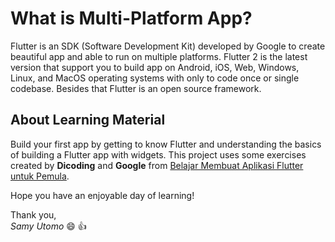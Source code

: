 # What is Multi-Platform App?

Flutter is an SDK (Software Development Kit) developed by Google to create beautiful app and able to run on multiple platforms. Flutter 2 is the latest version that support you to build app on Android, iOS, Web, Windows, Linux, and MacOS operating systems with only to code once or single codebase. Besides that Flutter is an open source framework.

## About Learning Material

Build your first app by getting to know Flutter and understanding the basics of building a Flutter app with widgets. This project uses some exercises created by **Dicoding** and **Google** from [Belajar Membuat Aplikasi Flutter untuk Pemula](https://www.dicoding.com/academies/159).

Hope you have an enjoyable day of learning!

Thank you,  
*Samy Utomo* :smile: :thumbsup:
